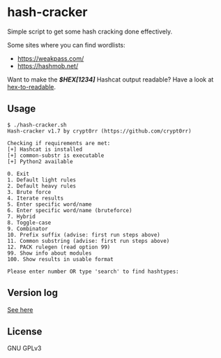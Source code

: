 # hash-cracker

Simple script to get some hash cracking done effectively.

Some sites where you can find wordlists:

* <https://weakpass.com/>
* <https://hashmob.net/>

Want to make the ***$HEX[1234]*** Hashcat output readable? Have a look at [hex-to-readable](https://github.com/crypt0rr/hex-to-readable).

## Usage

```plain
$ ./hash-cracker.sh  
Hash-cracker v1.7 by crypt0rr (https://github.com/crypt0rr)

Checking if requirements are met:
[+] Hashcat is installed
[+] common-substr is executable
[+] Python2 available

0. Exit
1. Default light rules
2. Default heavy rules
3. Brute force
4. Iterate results
5. Enter specific word/name
6. Enter specific word/name (bruteforce)
7. Hybrid
8. Toggle-case
9. Combinator
10. Prefix suffix (advise: first run steps above)
11. Common substring (advise: first run steps above)
12. PACK rulegen (read option 99)
99. Show info about modules
100. Show results in usable format

Please enter number OR type 'search' to find hashtypes:
```

## Version log

[See here](https://github.com/crypt0rr/hash-cracker/blob/master/VERSION)

## License

GNU GPLv3
